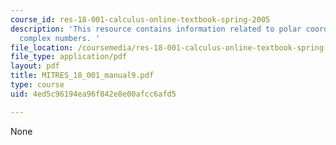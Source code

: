 ```yaml
---
course_id: res-18-001-calculus-online-textbook-spring-2005
description: 'This resource contains information related to polar coordinates and
  complex numbers. '
file_location: /coursemedia/res-18-001-calculus-online-textbook-spring-2005/4ed5c96194ea96f842e8e00afcc6afd5_MITRES_18_001_manual9.pdf
file_type: application/pdf
layout: pdf
title: MITRES_18_001_manual9.pdf
type: course
uid: 4ed5c96194ea96f842e8e00afcc6afd5

---
```

None
